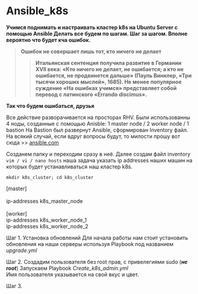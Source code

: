 # <h1>Ansible_k8s </h1>
<b> Учимся поднимать и настраивать кластер k8s на Ubuntu Server c помощью Ansible </b> 
<b> Делать все будем по шагам. Шаг за шагом. Вполне вероятно что будет кча ошибок. 
> Ошибок не совершает лишь тот, кто ничего не делает
>> Итальянская сентенция получила развитие в Германии XVII века: «Кто ничего не делает, не ошибается; а кто не ошибается, не продвинется дальше» (Пауль Винклер, «Три тысячи хороших мыслей», 1685). Не менее популярное суждение «На ошибках учимся» представляет собой перевод с латинского «Errando discimus».</b> 

<b> Так что будем ошибаться, друзья  </b> 


 Все действие разворачивается на просторах RHV. Были использованны 4 ноды, созданные с помощью Anisble: 1 master node / 2 worker node / 1 bastion 
 На Bastion был развернут Ansible, сформирован Inventory файл. На всякий случай, если вдруг вопросы будут, то милости прошу вот сюда >> [ansible.com](https://docs.ansible.com/ansible/latest/user_guide/intro_inventory.html)  <br/>
 
 Cозданем папку и переходим сразу в неё. Далее создам файл inventory   `vim / vi / nano hosts` наша задача указать ip addresses наших машин на которых будет устанавливаться наш кластер k8s.<br/>  
 
 `mkdir k8s_cluster; cd k8s_cluster`  <br/> 
 
 [master]  <br/>   
 ip-addresses k8s_master_node   <br/>   
 [worker]  
 ip-addresses k8s_worker_node_1   
 ip-addresses k8s_worker_node_2  

 
Шаг 1. Установка обновлений
Для начала работы нам стоит установить обновления на наши серверы используя Playbook под названием <i> upgrade.yml </i> 


Шаг 2. Создадим пользователя без root прав, с привелегиями sudo (*<b>не root</b>*) 
Запускаем Playbook <i>Create_k8s_admin.yml</i>  
Имя пользователя указывается на свой вкус и цвет. 

Шаг 3. 
